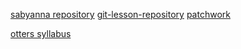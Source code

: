 [sabyanna repository](https://github.com/green-fox-academy/sabyanna.git)
[git-lesson-repository](https://github.com/sabyanna/git-lesson-repository.git)
[patchwork](https://github.com/sabyanna/patchwork.git)

[otters syllabus](https://github.com/green-fox-academy/otters-syllabus.git)
